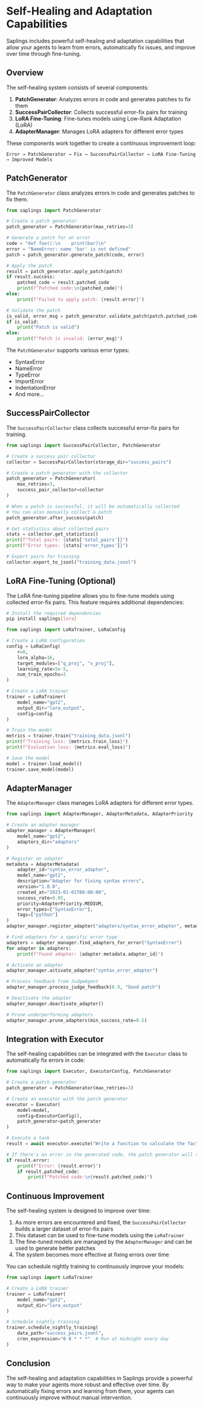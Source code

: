 # Self-Healing and Adaptation Capabilities

Saplings includes powerful self-healing and adaptation capabilities that allow your agents to learn from errors, automatically fix issues, and improve over time through fine-tuning.

## Overview

The self-healing system consists of several components:

1. **PatchGenerator**: Analyzes errors in code and generates patches to fix them
2. **SuccessPairCollector**: Collects successful error-fix pairs for training
3. **LoRA Fine-Tuning**: Fine-tunes models using Low-Rank Adaptation (LoRA)
4. **AdapterManager**: Manages LoRA adapters for different error types

These components work together to create a continuous improvement loop:

```
Error → PatchGenerator → Fix → SuccessPairCollector → LoRA Fine-Tuning → Improved Models
```

## PatchGenerator

The `PatchGenerator` class analyzes errors in code and generates patches to fix them.

```python
from saplings import PatchGenerator

# Create a patch generator
patch_generator = PatchGenerator(max_retries=3)

# Generate a patch for an error
code = "def foo():\n    print(bar)\n"
error = "NameError: name 'bar' is not defined"
patch = patch_generator.generate_patch(code, error)

# Apply the patch
result = patch_generator.apply_patch(patch)
if result.success:
    patched_code = result.patched_code
    print(f"Patched code:\n{patched_code}")
else:
    print(f"Failed to apply patch: {result.error}")

# Validate the patch
is_valid, error_msg = patch_generator.validate_patch(patch.patched_code)
if is_valid:
    print("Patch is valid")
else:
    print(f"Patch is invalid: {error_msg}")
```

The `PatchGenerator` supports various error types:
- SyntaxError
- NameError
- TypeError
- ImportError
- IndentationError
- And more...

## SuccessPairCollector

The `SuccessPairCollector` class collects successful error-fix pairs for training.

```python
from saplings import SuccessPairCollector, PatchGenerator

# Create a success pair collector
collector = SuccessPairCollector(storage_dir="success_pairs")

# Create a patch generator with the collector
patch_generator = PatchGenerator(
    max_retries=3,
    success_pair_collector=collector
)

# When a patch is successful, it will be automatically collected
# You can also manually collect a patch
patch_generator.after_success(patch)

# Get statistics about collected pairs
stats = collector.get_statistics()
print(f"Total pairs: {stats['total_pairs']}")
print(f"Error types: {stats['error_types']}")

# Export pairs for training
collector.export_to_jsonl("training_data.jsonl")
```

## LoRA Fine-Tuning (Optional)

The LoRA fine-tuning pipeline allows you to fine-tune models using collected error-fix pairs. This feature requires additional dependencies:

```bash
# Install the required dependencies
pip install saplings[lora]
```

```python
from saplings import LoRaTrainer, LoRaConfig

# Create a LoRA configuration
config = LoRaConfig(
    r=8,
    lora_alpha=16,
    target_modules=["q_proj", "v_proj"],
    learning_rate=5e-5,
    num_train_epochs=3
)

# Create a LoRA trainer
trainer = LoRaTrainer(
    model_name="gpt2",
    output_dir="lora_output",
    config=config
)

# Train the model
metrics = trainer.train("training_data.jsonl")
print(f"Training loss: {metrics.train_loss}")
print(f"Evaluation loss: {metrics.eval_loss}")

# Save the model
model = trainer.load_model()
trainer.save_model(model)
```

## AdapterManager

The `AdapterManager` class manages LoRA adapters for different error types.

```python
from saplings import AdapterManager, AdapterMetadata, AdapterPriority

# Create an adapter manager
adapter_manager = AdapterManager(
    model_name="gpt2",
    adapters_dir="adapters"
)

# Register an adapter
metadata = AdapterMetadata(
    adapter_id="syntax_error_adapter",
    model_name="gpt2",
    description="Adapter for fixing syntax errors",
    version="1.0.0",
    created_at="2023-01-01T00:00:00",
    success_rate=0.85,
    priority=AdapterPriority.MEDIUM,
    error_types=["SyntaxError"],
    tags=["python"]
)
adapter_manager.register_adapter("adapters/syntax_error_adapter", metadata)

# Find adapters for a specific error type
adapters = adapter_manager.find_adapters_for_error("SyntaxError")
for adapter in adapters:
    print(f"Found adapter: {adapter.metadata.adapter_id}")

# Activate an adapter
adapter_manager.activate_adapter("syntax_error_adapter")

# Process feedback from JudgeAgent
adapter_manager.process_judge_feedback(0.9, "Good patch")

# Deactivate the adapter
adapter_manager.deactivate_adapter()

# Prune underperforming adapters
adapter_manager.prune_adapters(min_success_rate=0.5)
```

## Integration with Executor

The self-healing capabilities can be integrated with the `Executor` class to automatically fix errors in code:

```python
from saplings import Executor, ExecutorConfig, PatchGenerator

# Create a patch generator
patch_generator = PatchGenerator(max_retries=3)

# Create an executor with the patch generator
executor = Executor(
    model=model,
    config=ExecutorConfig(),
    patch_generator=patch_generator
)

# Execute a task
result = await executor.execute("Write a function to calculate the factorial of a number")

# If there's an error in the generated code, the patch generator will try to fix it
if result.error:
    print(f"Error: {result.error}")
    if result.patched_code:
        print(f"Patched code:\n{result.patched_code}")
```

## Continuous Improvement

The self-healing system is designed to improve over time:

1. As more errors are encountered and fixed, the `SuccessPairCollector` builds a larger dataset of error-fix pairs
2. This dataset can be used to fine-tune models using the `LoRaTrainer`
3. The fine-tuned models are managed by the `AdapterManager` and can be used to generate better patches
4. The system becomes more effective at fixing errors over time

You can schedule nightly training to continuously improve your models:

```python
from saplings import LoRaTrainer

# Create a LoRA trainer
trainer = LoRaTrainer(
    model_name="gpt2",
    output_dir="lora_output"
)

# Schedule nightly training
trainer.schedule_nightly_training(
    data_path="success_pairs.jsonl",
    cron_expression="0 0 * * *"  # Run at midnight every day
)
```

## Conclusion

The self-healing and adaptation capabilities in Saplings provide a powerful way to make your agents more robust and effective over time. By automatically fixing errors and learning from them, your agents can continuously improve without manual intervention.

